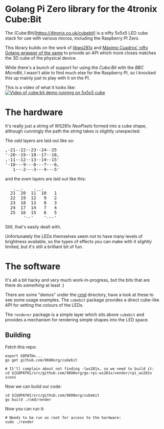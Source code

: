 # Golang Pi Zero library for the 4tronix Cube:Bit

The (Cube:Bit)[https://4tronix.co.uk/cubebit] is a nifty 5x5x5 LED cube
stack for use with various micros, including the Raspberry PI Zero. 

This library builds on the work of [libws281x](https://github.com/jgarff/rpi_ws281x)
and [Máximo Cuadros' nifty Golang wrapper of the same](https://github.com/mcuadros/go-rpi-ws281x)
to provide an API which more closes matches the 3D cube of the physical
device.

While there's a bunch of support for using the *Cube:Bit* with the *BBC
MicroBit*, I wasn't able to find much else for the Raspberry PI, so I knocked
this up mainly just to play with it on the PI.

This is a video of what it looks like:<br/>
[![Video of cube:bit demo running on 5x5x5 cube](http://freegifmaker.me/img/res/1/5/3/7/9/0/1537907105275571.gif)](https://www.youtube.com/watch?v=nqZ-78w0zQs "Cube:bit demo")

# The hardware

It's really just a string of WS281x *NeoPixels* formed into a cube shape,
although cunningly the path the *string* takes is slightly unexpected:

The *odd* layers are laid out like so:
<pre>
,-21--22--23--24--25
'-20--19--18--17--16,
,-11--12--13--14--15'
'-10---9---8---7---6,
   1---2---3---4---5'
</pre>

and the *even* layers are laid out like this:
<pre>
   .__.    .__.
  21  20  11  10   1
  22  19  12   9   2
  23  18  13   8   3
  24  17  14   7   4
  25  16  15   6   5
       '--'    '---'
</pre>

Still, that's easily dealt with.

Unfortunately the LEDs themselves seem not to have many levels of brightness
available, so the types of effects you can make with it *slightly* limited,
but it's still a brilliant bit of fun.

# The software

It's all a bit hacky and very much work-in-progress, but the bits that are
there do *something* at least :)

There are some "demos" under the [cmd](cmd) directory, have a look at these to
see some usage examples. 
The `cubebit` package provides a direct cube-like API for setting the colours
of the LEDs.

The `renderer` package is a simple layer which sits above `cubebit` and
provides a mechanism for rendering simple shapes into the LED space.

## Building

Fetch this repo:
   ```
   export GOPATH=...
   go get github.com/9600org/cubebit

   # It'll complain about not finding -lws281x, so we need to build it:
   cd ${GOPATH}/src/github.com/9600org/go-rpi-ws281x/vendor/rpi_ws281x
   scons

   ```

Now we can build our code:
   ```
   cd ${GOPATH}/src/github.com/9600org/cubebit
   go build ./cmd/render
   ```

Now you can run it:
   ```
   # Needs to be run as root for access to the hardware:
   sudo ./render
   ```

